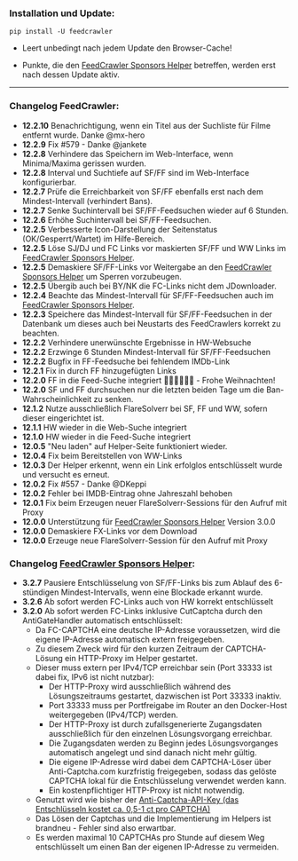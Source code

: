 ### Installation und Update:

`pip install -U feedcrawler`

- Leert unbedingt nach jedem Update den Browser-Cache!

- Punkte, die den [FeedCrawler Sponsors Helper](https://github.com/rix1337/RSScrawler/wiki/5.-FeedCrawler-Sponsors-Helper)  betreffen, werden erst nach dessen Update aktiv.

---

### Changelog FeedCrawler:

- **12.2.10** Benachrichtigung, wenn ein Titel aus der Suchliste für Filme entfernt wurde. Danke @mx-hero
- **12.2.9** Fix #579 - Danke @jankete
- **12.2.8** Verhindere das Speichern im Web-Interface, wenn Minima/Maxima gerissen wurden.
- **12.2.8** Interval und Suchtiefe auf SF/FF sind im Web-Interface konfigurierbar.
- **12.2.7** Prüfe die Erreichbarkeit von SF/FF ebenfalls erst nach dem Mindest-Intervall (verhindert Bans).
- **12.2.7** Senke Suchintervall bei SF/FF-Feedsuchen wieder auf 6 Stunden.
- **12.2.6** Erhöhe Suchintervall bei SF/FF-Feedsuchen.
- **12.2.5** Verbesserte Icon-Darstellung der Seitenstatus (OK/Gesperrt/Wartet) im Hilfe-Bereich.
- **12.2.5** Löse SJ/DJ und FC Links vor maskierten SF/FF und WW Links im [FeedCrawler Sponsors Helper](https://github.com/rix1337/FeedCrawler/wiki/5.-FeedCrawler-Sponsors-Helper).
- **12.2.5** Demaskiere SF/FF-Links vor Weitergabe an den [FeedCrawler Sponsors Helper](https://github.com/rix1337/FeedCrawler/wiki/5.-FeedCrawler-Sponsors-Helper) um Sperren vorzubeugen.
- **12.2.5** Übergib auch bei BY/NK die FC-Links nicht dem JDownloader.
- **12.2.4** Beachte das Mindest-Intervall für SF/FF-Feedsuchen auch im [FeedCrawler Sponsors Helper](https://github.com/rix1337/FeedCrawler/wiki/5.-FeedCrawler-Sponsors-Helper).
- **12.2.3** Speichere das Mindest-Intervall für SF/FF-Feedsuchen in der Datenbank um dieses auch bei Neustarts des FeedCrawlers korrekt zu beachten.
- **12.2.2** Verhindere unerwünschte Ergebnisse in HW-Websuche
- **12.2.2** Erzwinge 6 Stunden Mindest-Intervall für SF/FF-Feedsuchen
- **12.2.2** Bugfix in FF-Feedsuche bei fehlendem IMDb-Link
- **12.2.1** Fix in durch FF hinzugefügten Links
- **12.2.0** FF in die Feed-Suche integriert 🧑🏻‍🎄🎄🎅🏻 - Frohe Weihnachten!
- **12.2.0** SF und FF durchsuchen nur die letzten beiden Tage um die Ban-Wahrscheinlichkeit zu senken.
- **12.1.2** Nutze ausschließlich FlareSolverr bei SF, FF und WW, sofern dieser eingerichtet ist.
- **12.1.1** HW wieder in die Web-Suche integriert
- **12.1.0** HW wieder in die Feed-Suche integriert
- **12.0.5** "Neu laden" auf Helper-Seite funktioniert wieder.
- **12.0.4** Fix beim Bereitstellen von WW-Links
- **12.0.3** Der Helper erkennt, wenn ein Link erfolglos entschlüsselt wurde und versucht es erneut.
- **12.0.2** Fix #557 - Danke @DKeppi
- **12.0.2** Fehler bei IMDB-Eintrag ohne Jahreszahl behoben
- **12.0.1** Fix beim Erzeugen neuer FlareSolverr-Sessions für den Aufruf mit Proxy
- **12.0.0** Unterstützung für [FeedCrawler Sponsors Helper](https://github.com/rix1337/FeedCrawler/wiki/5.-FeedCrawler-Sponsors-Helper) Version 3.0.0
- **12.0.0** Demaskiere FX-Links vor dem Download
- **12.0.0** Erzeuge neue FlareSolverr-Session für den Aufruf mit Proxy

### Changelog [FeedCrawler Sponsors Helper](https://github.com/rix1337/FeedCrawler/wiki/5.-FeedCrawler-Sponsors-Helper):
- **3.2.7** Pausiere Entschlüsselung von SF/FF-Links bis zum Ablauf des 6-stündigen Mindest-Intervalls, wenn eine Blockade erkannt wurde.
- **3.2.6** Ab sofort werden FC-Links auch von HW korrekt entschlüsselt
- **3.2.0** Ab sofort werden FC-Links inklusive CutCaptcha durch den AntiGateHandler automatisch entschlüsselt:
    - Da FC-CAPTCHA eine deutsche IP-Adresse voraussetzen, wird die eigene IP-Adresse automatisch extern freigegeben.
    - Zu diesem Zweck wird für den kurzen Zeitraum der CAPTCHA-Lösung ein HTTP-Proxy im Helper gestartet.
    - Dieser muss extern per IPv4/TCP erreichbar sein (Port 33333 ist dabei fix, IPv6 ist nicht nutzbar):
       - Der HTTP-Proxy wird ausschließlich während des Lösungszeitraums gestartet, dazwischen ist Port 33333 inaktiv.
       - Port 33333 muss per Portfreigabe im Router an den Docker-Host weitergegeben (IPv4/TCP) werden.
       - Der HTTP-Proxy ist durch zufallsgenerierte Zugangsdaten ausschließlich für den einzelnen Lösungsvorgang erreichbar.
       - Die Zugangsdaten werden zu Beginn jedes Lösungsvorganges automatisch angelegt und sind danach nicht mehr gültig.
       - Die eigene IP-Adresse wird dabei dem CAPTCHA-Löser über Anti-Captcha.com kurzfristig freigegeben,
         sodass das gelöste CAPTCHA lokal für die Entschlüsselung verwendet werden kann.
       - Ein kostenpflichtiger HTTP-Proxy ist nicht notwendig.
    - Genutzt wird wie bisher der [Anti-Captcha-API-Key (das Entschlüsseln kostet ca. 0,5-1 ct pro CAPTCHA)](http://getcaptchasolution.com/zuoo67f5cq)
    - Das Lösen der Captchas und die Implementierung im Helpers ist brandneu - Fehler sind also erwartbar.
    - Es werden maximal 10 CAPTCHAs pro Stunde auf diesem Weg entschlüsselt um einen Ban der eigenen IP-Adresse zu vermeiden.
